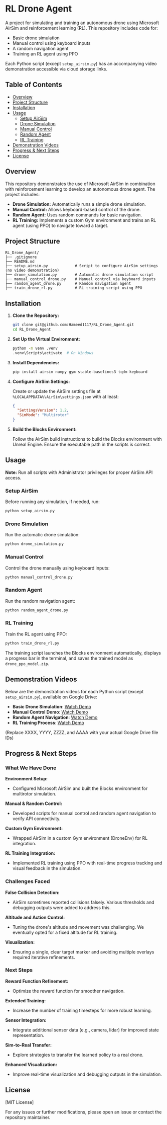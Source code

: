 # RL Drone Agent

A project for simulating and training an autonomous drone using Microsoft AirSim and reinforcement learning (RL). This repository includes code for:
- Basic drone simulation
- Manual control using keyboard inputs
- A random navigation agent
- Training an RL agent using PPO

Each Python script (except `setup_airsim.py`) has an accompanying video demonstration accessible via cloud storage links.

## Table of Contents

- [Overview](#overview)
- [Project Structure](#project-structure)
- [Installation](#installation)
- [Usage](#usage)
  - [Setup AirSim](#setup-airsim)
  - [Drone Simulation](#drone-simulation)
  - [Manual Control](#manual-control)
  - [Random Agent](#random-agent)
  - [RL Training](#rl-training)
- [Demonstration Videos](#demonstration-videos)
- [Progress & Next Steps](#progress--next-steps)
- [License](#license)

## Overview

This repository demonstrates the use of Microsoft AirSim in combination with reinforcement learning to develop an autonomous drone agent. The project includes:
- **Drone Simulation:** Automatically runs a simple drone simulation.
- **Manual Control:** Allows keyboard-based control of the drone.
- **Random Agent:** Uses random commands for basic navigation.
- **RL Training:** Implements a custom Gym environment and trains an RL agent (using PPO) to navigate toward a target.

## Project Structure

```
RL_Drone_Agent/
├── .gitignore
├── README.md
├── setup_airsim.py            # Script to configure AirSim settings (no video demonstration)
├── drone_simulation.py        # Automatic drone simulation script
├── manual_control_drone.py    # Manual control via keyboard inputs
├── random_agent_drone.py      # Random navigation agent
├── train_drone_rl.py          # RL training script using PPO
```

## Installation

1. **Clone the Repository:**
   ```bash
   git clone git@github.com:Hameed1117/RL_Drone_Agent.git
   cd RL_Drone_Agent
   ```

2. **Set Up the Virtual Environment:**
   ```bash
   python -m venv .venv
   .venv\Scripts\activate  # On Windows
   ```

3. **Install Dependencies:**
   ```bash
   pip install airsim numpy gym stable-baselines3 tqdm keyboard
   ```

4. **Configure AirSim Settings:**
   
   Create or update the AirSim settings file at `%LOCALAPPDATA%\AirSim\settings.json` with at least:
   ```json
   {
     "SettingsVersion": 1.2,
     "SimMode": "Multirotor"
   }
   ```

5. **Build the Blocks Environment:**
   
   Follow the AirSim build instructions to build the Blocks environment with Unreal Engine. Ensure the executable path in the scripts is correct.

## Usage

**Note:** Run all scripts with Administrator privileges for proper AirSim API access.

### Setup AirSim

Before running any simulation, if needed, run:
```bash
python setup_airsim.py
```

### Drone Simulation

Run the automatic drone simulation:
```bash
python drone_simulation.py
```

### Manual Control

Control the drone manually using keyboard inputs:
```bash
python manual_control_drone.py
```

### Random Agent

Run the random navigation agent:
```bash
python random_agent_drone.py
```

### RL Training

Train the RL agent using PPO:
```bash
python train_drone_rl.py
```

The training script launches the Blocks environment automatically, displays a progress bar in the terminal, and saves the trained model as `drone_ppo_model.zip`.

## Demonstration Videos

Below are the demonstration videos for each Python script (except `setup_airsim.py`), available on Google Drive:

- **Basic Drone Simulation**: [Watch Demo](https://drive.google.com/file/d/1kNGf02cGb-eNwWXVZntePsQn2O5faXfE/view?usp=sharing)
- **Manual Control Demo**: [Watch Demo](https://drive.google.com/file/d/1r3-a54kx2OKara78LTqwPXHIaU39sPqb/view?usp=sharing)
- **Random Agent Navigation**: [Watch Demo](https://drive.google.com/file/d/1moeeI8EAaNKIiVbFId0W21O__Fxp6lyf/view?usp=sharing)
- **RL Training Process**: [Watch Demo](https://drive.google.com/file/d/1lBa5Ivnq9UHrEXbAAtZIdY8lVeZt617o/view?usp=sharing)

(Replace XXXX, YYYY, ZZZZ, and AAAA with your actual Google Drive file IDs)

## Progress & Next Steps

### What We Have Done

**Environment Setup:**
- Configured Microsoft AirSim and built the Blocks environment for multirotor simulation.

**Manual & Random Control:**
- Developed scripts for manual control and random agent navigation to verify API connectivity.

**Custom Gym Environment:**
- Wrapped AirSim in a custom Gym environment (DroneEnv) for RL integration.

**RL Training Integration:**
- Implemented RL training using PPO with real-time progress tracking and visual feedback in the simulation.

### Challenges Faced

**False Collision Detection:**
- AirSim sometimes reported collisions falsely. Various thresholds and debugging outputs were added to address this.

**Altitude and Action Control:**
- Tuning the drone's altitude and movement was challenging. We eventually opted for a fixed altitude for RL training.

**Visualization:**
- Ensuring a single, clear target marker and avoiding multiple overlays required iterative refinements.

### Next Steps

**Reward Function Refinement:**
- Optimize the reward function for smoother navigation.

**Extended Training:**
- Increase the number of training timesteps for more robust learning.

**Sensor Integration:**
- Integrate additional sensor data (e.g., camera, lidar) for improved state representation.

**Sim-to-Real Transfer:**
- Explore strategies to transfer the learned policy to a real drone.

**Enhanced Visualization:**
- Improve real-time visualization and debugging outputs in the simulation.

## License

[MIT License]

For any issues or further modifications, please open an issue or contact the repository maintainer.